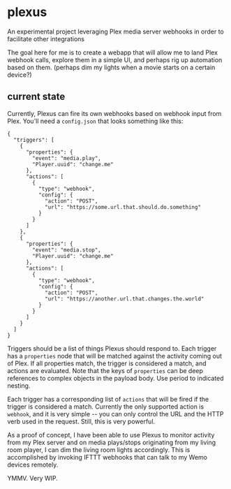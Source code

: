 # plexus
An experimental project leveraging Plex media server webhooks in order to facilitate other integrations

The goal here for me is to create a webapp that will allow me to land Plex webhook calls, explore them in a simple UI, and perhaps rig up automation based on them. (perhaps dim my lights when a movie starts on a certain device?)

## current state

Currently, Plexus can fire its own webhooks based on webhook input from Plex.  You'll need a `config.json` that looks something like this:

```
{
  "triggers": [
    {
      "properties": {
        "event": "media.play",
        "Player.uuid": "change.me"
      },
      "actions": [
        {
          "type": "webhook",
          "config": {
            "action": "POST",
            "url": "https://some.url.that.should.do.something"
          }
        }
      ]
    },
    {
      "properties": {
        "event": "media.stop",
        "Player.uuid": "change.me"
      },
      "actions": [
        {
          "type": "webhook",
          "config": {
            "action": "POST",
            "url": "https://another.url.that.changes.the.world"
          }
        }
      ]
    }
  ]
}
```

Triggers should be a list of things Plexus should respond to.  Each trigger has a `properties` node that will be matched against the activity coming out of Plex.  If all properties match, the trigger is considered a match, and actions are evaluated.  Note that the keys of `properties` can be deep references to complex objects in the payload body.  Use period to indicated nesting.

Each trigger has a corresponding list of `actions` that will be fired if the trigger is considered a match.  Currently the only supported action is `webhook`, and it is very simple -- you can only control the URL and the HTTP verb used in the request.  Still, this is very powerful.

As a proof of concept, I have been able to use Plexus to monitor activity from my Plex server and on media plays/stops originating from my living room player, I can dim the living room lights accordingly.  This is accomplished by invoking IFTTT webhooks that can talk to my Wemo devices remotely.

YMMV.  Very WIP.
